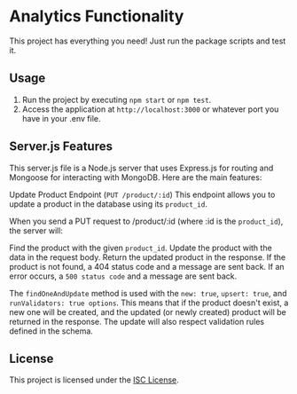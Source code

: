 # Analytics Functionality

This project has everything you need! Just run the package scripts and test it.

## Usage

1. Run the project by executing `npm start` or `npm test`.
2. Access the application at `http://localhost:3000` or whatever port you have in your .env file.

## Server.js Features

This server.js file is a Node.js server that uses Express.js for routing and Mongoose for interacting with MongoDB. Here are the main features:

Update Product Endpoint (`PUT /product/:id`)
This endpoint allows you to update a product in the database using its `product_id`.

When you send a PUT request to /product/:id (where :id is the `product_id`), the server will:

Find the product with the given `product_id`.
Update the product with the data in the request body.
Return the updated product in the response.
If the product is not found, a 404 status code and a message are sent back. If an error occurs, a `500 status code` and a message are sent back.

The `findOneAndUpdate` method is used with the `new: true`, `upsert: true`, and `runValidators: true options`. This means that if the product doesn't exist, a new one will be created, and the updated (or newly created) product will be returned in the response. The update will also respect validation rules defined in the schema.

## License

This project is licensed under the [ISC License]().

